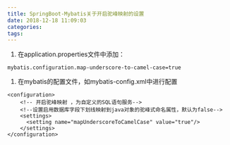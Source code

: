 ```yaml
---
title: SpringBoot-Mybatis关于开启驼峰映射的设置
date: 2018-12-18 11:09:03
categories:
tags:
---
```



1. 在application.properties文件中添加：
```
mybatis.configuration.map-underscore-to-camel-case=true
```

1. 在mybatis的配置文件，如mybatis-config.xml中进行配置
```
<configuration>
    <!-- 开启驼峰映射 ，为自定义的SQL语句服务-->
    <!--设置启用数据库字段下划线映射到java对象的驼峰式命名属性，默认为false-->  
    <settings>
      <setting name="mapUnderscoreToCamelCase" value="true"/>
    </settings> 
</configuration>
```